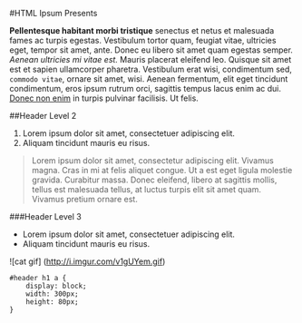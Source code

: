 #HTML Ipsum Presents
	       
**Pellentesque habitant morbi tristique** senectus et netus et malesuada fames ac turpis egestas. Vestibulum tortor quam, feugiat vitae, ultricies eget, tempor sit amet, ante. Donec eu libero sit amet quam egestas semper. *Aenean ultricies mi vitae est.* Mauris placerat eleifend leo. Quisque sit amet est et sapien ullamcorper pharetra. Vestibulum erat wisi, condimentum sed, `commodo vitae`, ornare sit amet, wisi. Aenean fermentum, elit eget tincidunt condimentum, eros ipsum rutrum orci, sagittis tempus lacus enim ac dui. [Donec non enim](#) in turpis pulvinar facilisis. Ut felis.
 
##Header Level 2
	       
1. Lorem ipsum dolor sit amet, consectetuer adipiscing elit.
2. Aliquam tincidunt mauris eu risus.

>Lorem ipsum dolor sit amet, consectetur adipiscing elit. Vivamus magna. Cras in mi at felis aliquet congue. Ut a est eget ligula molestie gravida. Curabitur massa. Donec eleifend, libero at sagittis mollis, tellus est malesuada tellus, at luctus turpis elit sit amet quam. Vivamus pretium ornare est.


###Header Level 3
 
* Lorem ipsum dolor sit amet, consectetuer adipiscing elit.
* Aliquam tincidunt mauris eu risus.


 ![cat gif]
(http://i.imgur.com/v1gUYem.gif)
 
```
#header h1 a { 
	display: block; 
	width: 300px; 
	height: 80px; 
}
```
